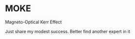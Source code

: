 # MOKE

Magneto-Optical Kerr Effect

Just share my modest success. Better find another expert in it
